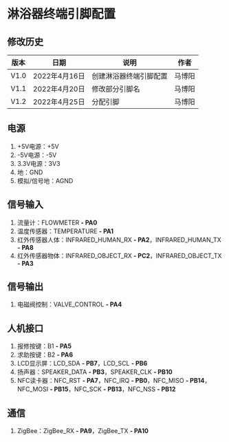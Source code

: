 # 淋浴器终端引脚配置  

## 修改历史  
|版本|日期|说明|作者|  
|----|----|----|----|  
|V1.0|2022年4月16日|创建淋浴器终端引脚配置|马博阳|  
|V1.1|2022年4月20日|修改部分引脚名|马博阳|  
|V1.2|2022年4月25日|分配引脚|马博阳|  

## 电源  
1. +5V电源：+5V  
2. -5V电源：-5V  
3. 3.3V电源：3V3  
4. 地：GND  
5. 模拟/信号地：AGND  

## 信号输入  
1. 流量计：FLOWMETER **- PA0**  
2. 温度传感器：TEMPERATURE  **- PA1**  
3. 红外传感器人体：INFRARED_HUMAN_RX **- PA2**，INFRARED_HUMAN_TX  **- PA8**  
4. 红外传感器物体：INFRARED_OBJECT_RX **- PC2**，INFRARED_OBJECT_TX **- PA3**  

## 信号输出  
1. 电磁阀控制：VALVE_CONTROL **- PA4**  

## 人机接口  
1. 报修按键：B1 **- PA5**  
2. 求助按键：B2 **- PA6** 
3. LCD显示屏：LCD_SDA **- PB7**，LCD_SCL **- PB6**  
4. 扬声器：SPEAKER_DATA **- PB3**，SPEAKER_CLK **- PB10**  
5. NFC读卡器：NFC_RST  **- PA7**，NFC_IRQ **- PB0**，NFC_MISO **- PB14**，NFC_MOSI **- PB15**，NFC_SCK **- PB13**，NFC_NSS **- PB12**  

## 通信  
1. ZigBee：ZigBee_RX **- PA9**，ZigBee_TX **- PA10**  
